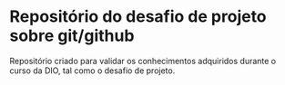 # Repositório do desafio de projeto sobre git/github
Repositório criado para validar os conhecimentos adquiridos durante o curso da DIO, tal como o desafio de projeto.
